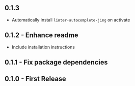 ## 0.1.3

* Automatically install `linter-autocomplete-jing` on activate

## 0.1.2 - Enhance readme

* Include installation instructions

## 0.1.1 - Fix package dependencies

## 0.1.0 - First Release
